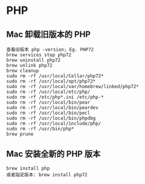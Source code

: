 # PHP 


## Mac 卸载旧版本的 PHP

    查看旧版本 php -version; Eg. PHP72
    brew services stop php72
    brew uninstall php72
    brew unlink php72
    brew cleanup
    sudo rm -rf /usr/local/Cellar/php72*
    sudo rm -rf /usr/local/opt/php72* 
    sudo rm -rf /usr/local/var/homebrew/linked/php72*
    sudo rm -rf /usr/local/etc/php/
    sudo rm -rf /etc/php*.ini /etc/php-*
    sudo rm -rf /usr/local/bin/pear
    sudo rm -rf /usr/local/bin/peardev
    sudo rm -rf /usr/local/bin/pecl
    sudo rm -rf /usr/local/bin/phpdbg
    sudo rm -rf /usr/local/include/php/
    sudo rm -rf /usr/bin/php*
    brew prune

## Mac 安装全新的 PHP 版本

    brew install php
    或者指定版本: brew install php72

